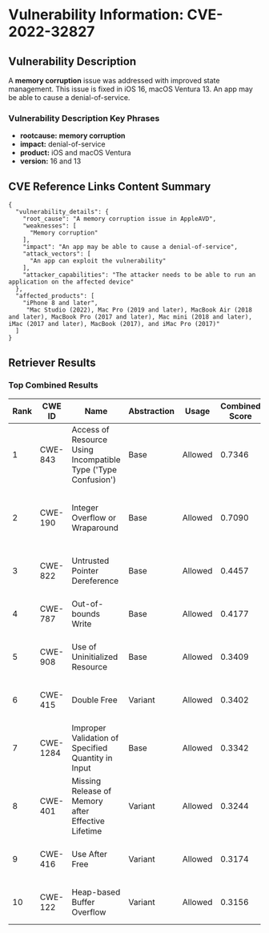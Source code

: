 # Vulnerability Information: CVE-2022-32827

## Vulnerability Description
A **memory corruption** issue was addressed with improved state management. This issue is fixed in iOS 16, macOS Ventura 13. An app may be able to cause a denial-of-service.

### Vulnerability Description Key Phrases
- **rootcause:** **memory corruption**
- **impact:** denial-of-service
- **product:** iOS and macOS Ventura
- **version:** 16 and 13

## CVE Reference Links Content Summary
```
{
  "vulnerability_details": {
    "root_cause": "A memory corruption issue in AppleAVD",
    "weaknesses": [
      "Memory corruption"
    ],
    "impact": "An app may be able to cause a denial-of-service",
    "attack_vectors": [
      "An app can exploit the vulnerability"
    ],
    "attacker_capabilities": "The attacker needs to be able to run an application on the affected device"
  },
  "affected_products": [
    "iPhone 8 and later",
     "Mac Studio (2022), Mac Pro (2019 and later), MacBook Air (2018 and later), MacBook Pro (2017 and later), Mac mini (2018 and later), iMac (2017 and later), MacBook (2017), and iMac Pro (2017)"
  ]
}
```

## Retriever Results

### Top Combined Results

| Rank | CWE ID | Name | Abstraction | Usage | Combined Score | Retrievers | Individual Scores |
|------|--------|------|-------------|-------|---------------|------------|-------------------|
| 1 | CWE-843 | Access of Resource Using Incompatible Type ('Type Confusion') | Base | Allowed | 0.7346 | dense, sparse, graph | dense: 0.509, sparse: 0.214, graph: 1.000 |
| 2 | CWE-190 | Integer Overflow or Wraparound | Base | Allowed | 0.7090 | dense, sparse, graph | dense: 0.515, sparse: 0.164, graph: 1.000 |
| 3 | CWE-822 | Untrusted Pointer Dereference | Base | Allowed | 0.4457 | sparse, graph | sparse: 0.154, graph: 1.000 |
| 4 | CWE-787 | Out-of-bounds Write | Base | Allowed | 0.4177 | dense, sparse | dense: 0.571, sparse: 0.231 |
| 5 | CWE-908 | Use of Uninitialized Resource | Base | Allowed | 0.3409 | dense, sparse | dense: 0.507, sparse: 0.152 |
| 6 | CWE-415 | Double Free | Variant | Allowed | 0.3402 | dense, sparse | dense: 0.501, sparse: 0.206 |
| 7 | CWE-1284 | Improper Validation of Specified Quantity in Input | Base | Allowed | 0.3342 | dense, sparse | dense: 0.492, sparse: 0.154 |
| 8 | CWE-401 | Missing Release of Memory after Effective Lifetime | Variant | Allowed | 0.3244 | dense, sparse | dense: 0.526, sparse: 0.154 |
| 9 | CWE-416 | Use After Free | Variant | Allowed | 0.3174 | dense, sparse | dense: 0.510, sparse: 0.155 |
| 10 | CWE-122 | Heap-based Buffer Overflow | Variant | Allowed | 0.3156 | dense, sparse | dense: 0.494, sparse: 0.165 |

